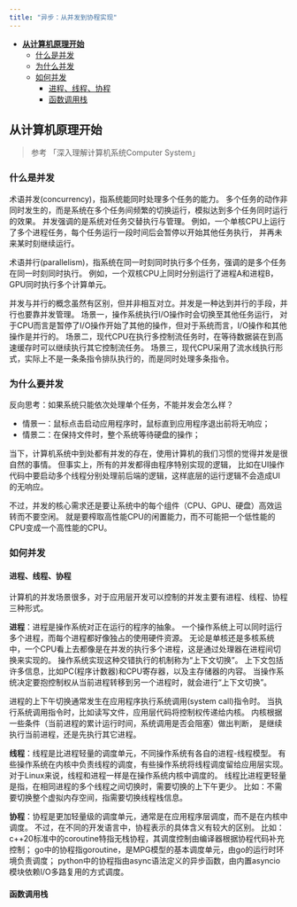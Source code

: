 ```yaml
---
title: "异步：从并发到协程实现"
---
```


* **[从计算机原理开始](#从计算机原理开始)**
    * [什么是并发](#什么是并发)
    * [为什么并发](#为什么要并发)
    * [如何并发](#如何并发)
        * [进程、线程、协程](#进程线程协程)
        * [函数调用栈](#函数调用栈)

## 从计算机原理开始

> 参考 「深入理解计算机系统Computer System」

### 什么是并发

术语并发(concurrency)，指系统能同时处理多个任务的能力。
多个任务的动作非同时发生的，而是系统在多个任务间频繁的切换运行，模拟达到多个任务同时运行的效果。
并发强调的是系统对任务交替执行与管理。
例如，一个单核CPU上运行了多个进程任务，每个任务运行一段时间后会暂停以开始其他任务执行，
并再未来某时刻继续运行。

术语并行(parallelism)，指系统在同一时刻同时执行多个任务，强调的是多个任务在同一时刻同时执行。
例如，一个双核CPU上同时分别运行了进程A和进程B，GPU同时执行多个计算单元。

并发与并行的概念虽然有区别，但并非相互对立。并发是一种达到并行的手段，并行也要靠并发管理。
场景一，操作系统执行I/O操作时会切换至其他任务运行，
对于CPU而言是暂停了I/O操作开始了其他的操作，但对于系统而言，I/O操作和其他操作是并行的。
场景二，现代CPU在执行多控制流任务时，在等待数据装在到高速缓存时可以继续执行其它控制流任务。
场景三，现代CPU采用了流水线执行形式，实际上不是一条条指令排队执行的，而是同时处理多条指令。

### 为什么要并发

反向思考：如果系统只能依次处理单个任务，不能并发会怎么样？

- 情景一：鼠标点击启动应用程序时，鼠标直到应用程序退出前将无响应；
- 情景二：在保持文件时，整个系统等待硬盘的操作；

当下，计算机系统中到处都有并发的存在，使用计算机的我们习惯的觉得并发是很自然的事情。
但事实上，所有的并发都得由程序特别实现的逻辑，
比如在UI操作代码中要启动多个线程分别处理前后端的逻辑，这样底层的运行逻辑不会造成UI的无响应。

不过，并发的核心需求还是要让系统中的每个组件（CPU、GPU、硬盘）高效运转而不要空闲。
就是要榨取高性能CPU的闲置能力，而不可能把一个低性能的CPU变成一个高性能的CPU。

### 如何并发

#### 进程、线程、协程

计算机的并发场景很多，对于应用层开发可以控制的并发主要有进程、线程、协程三种形式。

**进程**：进程是操作系统对正在运行的程序的抽象。
一个操作系统上可以同时运行多个进程，而每个进程都好像独占的使用硬件资源。
无论是单核还是多核系统中，一个CPU看上去都像是在并发的执行多个进程，这是通过处理器在进程间切换来实现的。
操作系统实现这种交错执行的机制称为“上下文切换”。
上下文包括许多信息，比如PC(程序计数器)和CPU寄存器，以及主存储器的内容。
当操作系统决定要抱控制权从当前进程转移到另一个进程时，就会进行“上下文切换”。

进程的上下午切换通常发生在应用程序执行系统调用(system call)指令时。
当执行系统调用指令时，比如读写文件，应用层代码将控制权传递给内核。
内核根据一些条件（当前进程的累计运行时间，系统调用是否会阻塞）做出判断，
是继续执行当前进程，还是先执行其它进程。

**线程**：线程是比进程轻量的调度单元，不同操作系统有各自的进程-线程模型。
有些操作系统在内核中负责线程的调度，有些操作系统将线程调度留给应用层实现。
对于Linux来说，线程和进程一样是在操作系统内核中调度的。
线程比进程更轻量是指，在相同进程的多个线程之间切换时，需要切换的上下午更少。
比如：不需要切换整个虚拟内存空间，指需要切换线程栈信息。

**协程**：协程是更加轻量级的调度单元，通常是在应用程序层调度，而不是在内核中调度。
不过，在不同的开发语言中，协程表示的具体含义有较大的区别。
比如：c++20标准中的coroutine特指无栈协程，其调度控制由编译器根据协程代码补充控制；
go中的协程指goroutine，是MPG模型的基本调度单元，由go的运行时环境负责调度；
python中的协程指由async语法定义的异步函数，由内置asyncio模块依赖I/O多路复用的方式调度。

#### 函数调用栈